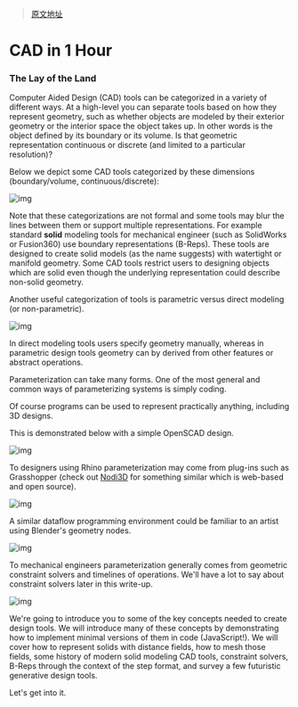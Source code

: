 > [原文地址](https://fab.cba.mit.edu/classes/865.24/topics/design-tools/)

# CAD in 1 Hour

### The Lay of the Land

Computer Aided Design (CAD) tools can be categorized in a variety of different ways. At a high-level you can separate tools based on how they represent geometry, such as whether objects are modeled by their exterior geometry or the interior space the object takes up. In other words is the object defined by its boundary or its volume. Is that geometric representation continuous or discrete (and limited to a particular resolution)?

Below we depict some CAD tools categorized by these dimensions (boundary/volume, continuous/discrete):

![img](https://fab.cba.mit.edu/classes/865.24/topics/design-tools/assets/cad-landscape.png)

Note that these categorizations are not formal and some tools may blur the lines between them or support multiple representations. For example standard **solid** modeling tools for mechanical engineer (such as SolidWorks or Fusion360) use boundary representations (B-Reps). These tools are designed to create solid models (as the name suggests) with watertight or manifold geometry. Some CAD tools restrict users to designing objects which are solid even though the underlying representation could describe non-solid geometry.

Another useful categorization of tools is parametric versus direct modeling (or non-parametric).

![img](https://fab.cba.mit.edu/classes/865.24/topics/design-tools/assets/parametric-vs-direct.png)

In direct modeling tools users specify geometry manually, whereas in parametric design tools geometry can by derived from other features or abstract operations.

Parameterization can take many forms. One of the most general and common ways of parameterizing systems is simply coding.

Of course programs can be used to represent practically anything, including 3D designs.

This is demonstrated below with a simple OpenSCAD design.

![img](https://fab.cba.mit.edu/classes/865.24/topics/design-tools/assets/openscad.png)

To designers using Rhino parameterization may come from plug-ins such as Grasshopper (check out [Nodi3D](https://nodi3d.com/) for something similar which is web-based and open source).

![img](https://fab.cba.mit.edu/classes/865.24/topics/design-tools/assets/grasshopper.png)

A similar dataflow programming environment could be familiar to an artist using Blender's geometry nodes.

![img](https://fab.cba.mit.edu/classes/865.24/topics/design-tools/assets/blender-nodes.png)

To mechanical engineers parameterization generally comes from geometric constraint solvers and timelines of operations. We'll have a lot to say about constraint solvers later in this write-up.

![img](https://fab.cba.mit.edu/classes/865.24/topics/design-tools/assets/onshape.png)

We're going to introduce you to some of the key concepts needed to create design tools. We will introduce many of these concepts by demonstrating how to implement minimal versions of them in code (JavaScript!). We will cover how to represent solids with distance fields, how to mesh those fields, some history of modern solid modeling CAD tools, constraint solvers, B-Reps through the context of the step format, and survey a few futuristic generative design tools.

Let's get into it.
